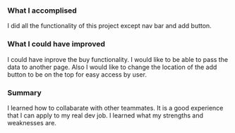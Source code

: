 ### What I accomplised
I did all the functionality of this project except nav bar and add button.

### What I could have improved
I could have inprove the buy functionality. I would like to be able to pass the data to another page. 
Also I would like to change the location of the add button to be on the top for easy access by user.


### Summary
I learned how to collabarate with other teammates. It is a good experience that I can apply to my real dev job. 
I learned what my strengths and weaknesses are.

